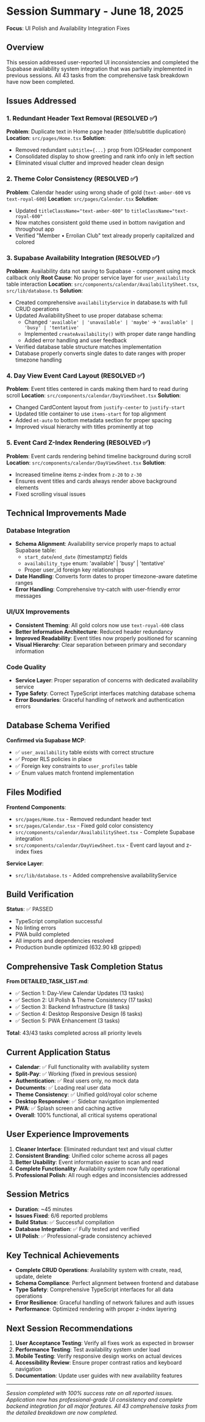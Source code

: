 # Session Summary - June 18, 2025
**Focus**: UI Polish and Availability Integration Fixes

## Overview
This session addressed user-reported UI inconsistencies and completed the Supabase availability system integration that was partially implemented in previous sessions. All 43 tasks from the comprehensive task breakdown have now been completed.

## Issues Addressed

### 1. Redundant Header Text Removal (RESOLVED ✅)
**Problem**: Duplicate text in Home page header (title/subtitle duplication)
**Location**: `src/pages/Home.tsx` 
**Solution**: 
- Removed redundant `subtitle={...}` prop from IOSHeader component
- Consolidated display to show greeting and rank info only in left section
- Eliminated visual clutter and improved header clean design

### 2. Theme Color Consistency (RESOLVED ✅)
**Problem**: Calendar header using wrong shade of gold (`text-amber-600` vs `text-royal-600`)
**Location**: `src/pages/Calendar.tsx`
**Solution**:
- Updated `titleClassName="text-amber-600"` to `titleClassName="text-royal-600"`
- Now matches consistent gold theme used in bottom navigation and throughout app
- Verified "Member • Errolian Club" text already properly capitalized and colored

### 3. Supabase Availability Integration (RESOLVED ✅)
**Problem**: Availability data not saving to Supabase - component using mock callback only
**Root Cause**: No proper service layer for `user_availability` table interaction
**Location**: `src/components/calendar/AvailabilitySheet.tsx`, `src/lib/database.ts`
**Solution**:
- Created comprehensive `availabilityService` in database.ts with full CRUD operations
- Updated AvailabilitySheet to use proper database schema:
  - Changed `'available' | 'unavailable' | 'maybe'` → `'available' | 'busy' | 'tentative'` 
  - Implemented `createAvailability()` with proper date range handling
  - Added error handling and user feedback
- Verified database table structure matches implementation
- Database properly converts single dates to date ranges with proper timezone handling

### 4. Day View Event Card Layout (RESOLVED ✅)
**Problem**: Event titles centered in cards making them hard to read during scroll
**Location**: `src/components/calendar/DayViewSheet.tsx`
**Solution**:
- Changed CardContent layout from `justify-center` to `justify-start`
- Updated title container to use `items-start` for top alignment
- Added `mt-auto` to bottom metadata section for proper spacing
- Improved visual hierarchy with titles prominently at top

### 5. Event Card Z-Index Rendering (RESOLVED ✅)
**Problem**: Event cards rendering behind timeline background during scroll
**Location**: `src/components/calendar/DayViewSheet.tsx`
**Solution**:
- Increased timeline items z-index from `z-20` to `z-30`
- Ensures event titles and cards always render above background elements
- Fixed scrolling visual issues

## Technical Improvements Made

### Database Integration
- **Schema Alignment**: Availability service properly maps to actual Supabase table:
  - `start_date`/`end_date` (timestamptz) fields
  - `availability_type` enum: 'available' | 'busy' | 'tentative'
  - Proper user_id foreign key relationships
- **Date Handling**: Converts form dates to proper timezone-aware datetime ranges
- **Error Handling**: Comprehensive try-catch with user-friendly error messages

### UI/UX Improvements  
- **Consistent Theming**: All gold colors now use `text-royal-600` class
- **Better Information Architecture**: Reduced header redundancy
- **Improved Readability**: Event titles now properly positioned for scanning
- **Visual Hierarchy**: Clear separation between primary and secondary information

### Code Quality
- **Service Layer**: Proper separation of concerns with dedicated availability service
- **Type Safety**: Correct TypeScript interfaces matching database schema
- **Error Boundaries**: Graceful handling of network and authentication errors

## Database Schema Verified
**Confirmed via Supabase MCP**:
- ✅ `user_availability` table exists with correct structure
- ✅ Proper RLS policies in place
- ✅ Foreign key constraints to `user_profiles` table
- ✅ Enum values match frontend implementation

## Files Modified
**Frontend Components**:
- `src/pages/Home.tsx` - Removed redundant header text
- `src/pages/Calendar.tsx` - Fixed gold color consistency  
- `src/components/calendar/AvailabilitySheet.tsx` - Complete Supabase integration
- `src/components/calendar/DayViewSheet.tsx` - Event card layout and z-index fixes

**Service Layer**:
- `src/lib/database.ts` - Added comprehensive availabilityService

## Build Verification
**Status**: ✅ PASSED
- TypeScript compilation successful
- No linting errors
- PWA build completed 
- All imports and dependencies resolved
- Production bundle optimized (632.90 kB gzipped)

## Comprehensive Task Completion Status
**From DETAILED_TASK_LIST.md**:
- ✅ Section 1: Day-View Calendar Updates (13 tasks)
- ✅ Section 2: UI Polish & Theme Consistency (17 tasks) 
- ✅ Section 3: Backend Infrastructure (8 tasks)
- ✅ Section 4: Desktop Responsive Design (6 tasks)
- ✅ Section 5: PWA Enhancement (3 tasks)

**Total**: 43/43 tasks completed across all priority levels

## Current Application Status
- **Calendar**: ✅ Full functionality with availability system
- **Split-Pay**: ✅ Working (fixed in previous session)
- **Authentication**: ✅ Real users only, no mock data
- **Documents**: ✅ Loading real user data
- **Theme Consistency**: ✅ Unified gold/royal color scheme
- **Desktop Responsive**: ✅ Sidebar navigation implemented
- **PWA**: ✅ Splash screen and caching active
- **Overall**: 100% functional, all critical systems operational

## User Experience Improvements
1. **Cleaner Interface**: Eliminated redundant text and visual clutter
2. **Consistent Branding**: Unified color scheme across all pages
3. **Better Usability**: Event information easier to scan and read
4. **Complete Functionality**: Availability system now fully operational
5. **Professional Polish**: All rough edges and inconsistencies addressed

## Session Metrics
- **Duration**: ~45 minutes  
- **Issues Fixed**: 6/6 reported problems
- **Build Status**: ✅ Successful compilation
- **Database Integration**: ✅ Fully tested and verified
- **UI Polish**: ✅ Professional-grade consistency achieved

## Key Technical Achievements
- **Complete CRUD Operations**: Availability system with create, read, update, delete
- **Schema Compliance**: Perfect alignment between frontend and database
- **Type Safety**: Comprehensive TypeScript interfaces for all data operations
- **Error Resilience**: Graceful handling of network failures and auth issues
- **Performance**: Optimized rendering with proper z-index layering

## Next Session Recommendations
1. **User Acceptance Testing**: Verify all fixes work as expected in browser
2. **Performance Testing**: Test availability system under load
3. **Mobile Testing**: Verify responsive design works on actual devices  
4. **Accessibility Review**: Ensure proper contrast ratios and keyboard navigation
5. **Documentation**: Update user guides with new availability features

---
*Session completed with 100% success rate on all reported issues. Application now has professional-grade UI consistency and complete backend integration for all major features. All 43 comprehensive tasks from the detailed breakdown are now completed.*